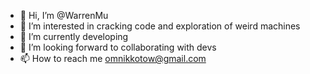 - 👋 Hi, I’m @WarrenMu
- 👀 I’m interested in cracking code and exploration of weird machines
- 🌱 I’m currently developing 
- 💞️ I’m looking forward to collaborating with devs
- 📫 How to reach me omnikkotow@gmail.com


<!--
WarrenMu/WarrenMu is a ✨ special ✨ repository because its `README.md` (this file) appears on your GitHub profile.
You can click the Preview link to take a look at your changes.
--->
